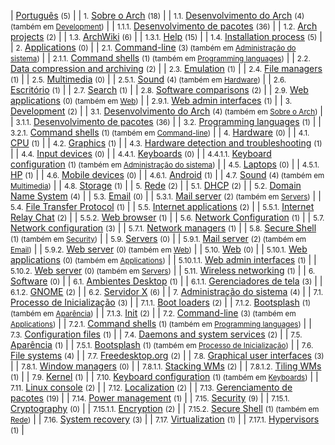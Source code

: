 | [Português](/index.php/Category:Portugu%C3%AAs "Category:Português") <small>(5)</small> |
| <small>1.</small> [Sobre o Arch](/index.php/Category:About_Arch_(Portugu%C3%AAs) "Category:About Arch (Português)") <small>(18)</small> |
| <small>1.1.</small> [Desenvolvimento do Arch](/index.php/Category:Arch_development_(Portugu%C3%AAs) "Category:Arch development (Português)") <small>(4) (também em [Development](/index.php/Category:Development_(Portugu%C3%AAs) "Category:Development (Português)"))</small> |
| <small>1.1.1.</small> [Desenvolvimento de pacotes](/index.php/Category:Package_development_(Portugu%C3%AAs) "Category:Package development (Português)") <small>(36)</small> |
| <small>1.2.</small> [Arch projects](/index.php/Category:Arch_projects_(Portugu%C3%AAs) "Category:Arch projects (Português)") <small>(2)</small> |
| <small>1.3.</small> [ArchWiki](/index.php/Category:ArchWiki_(Portugu%C3%AAs) "Category:ArchWiki (Português)") <small>(6)</small> |
| <small>1.3.1.</small> [Help](/index.php/Category:Help_(Portugu%C3%AAs) "Category:Help (Português)") <small>(15)</small> |
| <small>1.4.</small> [Installation process](/index.php/Category:Installation_process_(Portugu%C3%AAs) "Category:Installation process (Português)") <small>(5)</small> |
| <small>2.</small> [Applications](/index.php/Category:Applications_(Portugu%C3%AAs) "Category:Applications (Português)") <small>(0)</small> |
| <small>2.1.</small> [Command-line](/index.php/Category:Command-line_(Portugu%C3%AAs) "Category:Command-line (Português)") <small>(3) (também em [Administração do sistema](/index.php/Category:System_administration_(Portugu%C3%AAs) "Category:System administration (Português)"))</small> |
| <small>2.1.1.</small> [Command shells](/index.php/Category:Command_shells_(Portugu%C3%AAs) "Category:Command shells (Português)") <small>(1) (também em [Programming languages](/index.php/Category:Programming_languages_(Portugu%C3%AAs) "Category:Programming languages (Português)"))</small> |
| <small>2.2.</small> [Data compression and archiving](/index.php/Category:Data_compression_and_archiving_(Portugu%C3%AAs) "Category:Data compression and archiving (Português)") <small>(2)</small> |
| <small>2.3.</small> [Emulation](/index.php/Category:Emulation_(Portugu%C3%AAs) "Category:Emulation (Português)") <small>(1)</small> |
| <small>2.4.</small> [File managers](/index.php/Category:File_managers_(Portugu%C3%AAs) "Category:File managers (Português)") <small>(1)</small> |
| <small>2.5.</small> [Multimedia](/index.php/Category:Multimedia_(Portugu%C3%AAs) "Category:Multimedia (Português)") <small>(0)</small> |
| <small>2.5.1.</small> [Sound](/index.php/Category:Sound_(Portugu%C3%AAs) "Category:Sound (Português)") <small>(4) (também em [Hardware](/index.php/Category:Hardware_(Portugu%C3%AAs) "Category:Hardware (Português)"))</small> |
| <small>2.6.</small> [Escritório](/index.php/Category:Office_(Portugu%C3%AAs) "Category:Office (Português)") <small>(1)</small> |
| <small>2.7.</small> [Search](/index.php/Category:Search_(Portugu%C3%AAs) "Category:Search (Português)") <small>(1)</small> |
| <small>2.8.</small> [Software comparisons](/index.php/Category:Software_comparisons_(Portugu%C3%AAs) "Category:Software comparisons (Português)") <small>(2)</small> |
| <small>2.9.</small> [Web applications](/index.php/Category:Web_applications_(Portugu%C3%AAs) "Category:Web applications (Português)") <small>(0) (também em [Web](/index.php/Category:Web_(Portugu%C3%AAs) "Category:Web (Português)"))</small> |
| <small>2.9.1.</small> [Web admin interfaces](/index.php/Category:Web_admin_interfaces_(Portugu%C3%AAs) "Category:Web admin interfaces (Português)") <small>(1)</small> |
| <small>3.</small> [Development](/index.php/Category:Development_(Portugu%C3%AAs) "Category:Development (Português)") <small>(2)</small> |
| <small>3.1.</small> [Desenvolvimento do Arch](/index.php/Category:Arch_development_(Portugu%C3%AAs) "Category:Arch development (Português)") <small>(4) (também em [Sobre o Arch](/index.php/Category:About_Arch_(Portugu%C3%AAs) "Category:About Arch (Português)"))</small> |
| <small>3.1.1.</small> [Desenvolvimento de pacotes](/index.php/Category:Package_development_(Portugu%C3%AAs) "Category:Package development (Português)") <small>(36)</small> |
| <small>3.2.</small> [Programming languages](/index.php/Category:Programming_languages_(Portugu%C3%AAs) "Category:Programming languages (Português)") <small>(1)</small> |
| <small>3.2.1.</small> [Command shells](/index.php/Category:Command_shells_(Portugu%C3%AAs) "Category:Command shells (Português)") <small>(1) (também em [Command-line](/index.php/Category:Command-line_(Portugu%C3%AAs) "Category:Command-line (Português)"))</small> |
| <small>4.</small> [Hardware](/index.php/Category:Hardware_(Portugu%C3%AAs) "Category:Hardware (Português)") <small>(0)</small> |
| <small>4.1.</small> [CPU](/index.php/Category:CPU_(Portugu%C3%AAs) "Category:CPU (Português)") <small>(1)</small> |
| <small>4.2.</small> [Graphics](/index.php/Category:Graphics_(Portugu%C3%AAs) "Category:Graphics (Português)") <small>(1)</small> |
| <small>4.3.</small> [Hardware detection and troubleshooting](/index.php/Category:Hardware_detection_and_troubleshooting_(Portugu%C3%AAs) "Category:Hardware detection and troubleshooting (Português)") <small>(1)</small> |
| <small>4.4.</small> [Input devices](/index.php/Category:Input_devices_(Portugu%C3%AAs) "Category:Input devices (Português)") <small>(0)</small> |
| <small>4.4.1.</small> [Keyboards](/index.php/Category:Keyboards_(Portugu%C3%AAs) "Category:Keyboards (Português)") <small>(0)</small> |
| <small>4.4.1.1.</small> [Keyboard configuration](/index.php/Category:Keyboard_configuration_(Portugu%C3%AAs) "Category:Keyboard configuration (Português)") <small>(1) (também em [Administração do sistema](/index.php/Category:System_administration_(Portugu%C3%AAs) "Category:System administration (Português)"))</small> |
| <small>4.5.</small> [Laptops](/index.php/Category:Laptops_(Portugu%C3%AAs) "Category:Laptops (Português)") <small>(0)</small> |
| <small>4.5.1.</small> [HP](/index.php/Category:HP_(Portugu%C3%AAs) "Category:HP (Português)") <small>(1)</small> |
| <small>4.6.</small> [Mobile devices](/index.php/Category:Mobile_devices_(Portugu%C3%AAs) "Category:Mobile devices (Português)") <small>(0)</small> |
| <small>4.6.1.</small> [Android](/index.php/Category:Android_(Portugu%C3%AAs) "Category:Android (Português)") <small>(1)</small> |
| <small>4.7.</small> [Sound](/index.php/Category:Sound_(Portugu%C3%AAs) "Category:Sound (Português)") <small>(4) (também em [Multimedia](/index.php/Category:Multimedia_(Portugu%C3%AAs) "Category:Multimedia (Português)"))</small> |
| <small>4.8.</small> [Storage](/index.php/Category:Storage_(Portugu%C3%AAs) "Category:Storage (Português)") <small>(1)</small> |
| <small>5.</small> [Rede](/index.php/Category:Networking_(Portugu%C3%AAs) "Category:Networking (Português)") <small>(2)</small> |
| <small>5.1.</small> [DHCP](/index.php/Category:DHCP_(Portugu%C3%AAs) "Category:DHCP (Português)") <small>(2)</small> |
| <small>5.2.</small> [Domain Name System](/index.php/Category:Domain_Name_System_(Portugu%C3%AAs) "Category:Domain Name System (Português)") <small>(4)</small> |
| <small>5.3.</small> [Email](/index.php/Category:Email_(Portugu%C3%AAs) "Category:Email (Português)") <small>(0)</small> |
| <small>5.3.1.</small> [Mail server](/index.php/Category:Mail_server_(Portugu%C3%AAs) "Category:Mail server (Português)") <small>(2) (também em [Servers](/index.php/Category:Servers_(Portugu%C3%AAs) "Category:Servers (Português)"))</small> |
| <small>5.4.</small> [File Transfer Protocol](/index.php/Category:File_Transfer_Protocol_(Portugu%C3%AAs) "Category:File Transfer Protocol (Português)") <small>(1)</small> |
| <small>5.5.</small> [Internet applications](/index.php/Category:Internet_applications_(Portugu%C3%AAs) "Category:Internet applications (Português)") <small>(2)</small> |
| <small>5.5.1.</small> [Internet Relay Chat](/index.php/Category:Internet_Relay_Chat_(Portugu%C3%AAs) "Category:Internet Relay Chat (Português)") <small>(2)</small> |
| <small>5.5.2.</small> [Web browser](/index.php/Category:Web_browser_(Portugu%C3%AAs) "Category:Web browser (Português)") <small>(1)</small> |
| <small>5.6.</small> [Network Configuration](/index.php/Category:Network_Configuration_(Portugu%C3%AAs) "Category:Network Configuration (Português)") <small>(1)</small> |
| <small>5.7.</small> [Network configuration](/index.php/Category:Network_configuration_(Portugu%C3%AAs) "Category:Network configuration (Português)") <small>(3)</small> |
| <small>5.7.1.</small> [Network managers](/index.php/Category:Network_managers_(Portugu%C3%AAs) "Category:Network managers (Português)") <small>(1)</small> |
| <small>5.8.</small> [Secure Shell](/index.php/Category:Secure_Shell_(Portugu%C3%AAs) "Category:Secure Shell (Português)") <small>(1) (também em [Security](/index.php/Category:Security_(Portugu%C3%AAs) "Category:Security (Português)"))</small> |
| <small>5.9.</small> [Servers](/index.php/Category:Servers_(Portugu%C3%AAs) "Category:Servers (Português)") <small>(0)</small> |
| <small>5.9.1.</small> [Mail server](/index.php/Category:Mail_server_(Portugu%C3%AAs) "Category:Mail server (Português)") <small>(2) (também em [Email](/index.php/Category:Email_(Portugu%C3%AAs) "Category:Email (Português)"))</small> |
| <small>5.9.2.</small> [Web server](/index.php/Category:Web_server_(Portugu%C3%AAs) "Category:Web server (Português)") <small>(0) (também em [Web](/index.php/Category:Web_(Portugu%C3%AAs) "Category:Web (Português)"))</small> |
| <small>5.10.</small> [Web](/index.php/Category:Web_(Portugu%C3%AAs) "Category:Web (Português)") <small>(0)</small> |
| <small>5.10.1.</small> [Web applications](/index.php/Category:Web_applications_(Portugu%C3%AAs) "Category:Web applications (Português)") <small>(0) (também em [Applications](/index.php/Category:Applications_(Portugu%C3%AAs) "Category:Applications (Português)"))</small> |
| <small>5.10.1.1.</small> [Web admin interfaces](/index.php/Category:Web_admin_interfaces_(Portugu%C3%AAs) "Category:Web admin interfaces (Português)") <small>(1)</small> |
| <small>5.10.2.</small> [Web server](/index.php/Category:Web_server_(Portugu%C3%AAs) "Category:Web server (Português)") <small>(0) (também em [Servers](/index.php/Category:Servers_(Portugu%C3%AAs) "Category:Servers (Português)"))</small> |
| <small>5.11.</small> [Wireless networking](/index.php/Category:Wireless_networking_(Portugu%C3%AAs) "Category:Wireless networking (Português)") <small>(1)</small> |
| <small>6.</small> [Software](/index.php/Category:Software_(Portugu%C3%AAs) "Category:Software (Português)") <small>(0)</small> |
| <small>6.1.</small> [Ambientes Desktop](/index.php/Category:Desktop_environments_(Portugu%C3%AAs) "Category:Desktop environments (Português)") <small>(1)</small> |
| <small>6.1.1.</small> [Gerenciadores de tela](/index.php/Category:Display_managers_(Portugu%C3%AAs) "Category:Display managers (Português)") <small>(3)</small> |
| <small>6.1.2.</small> [GNOME](/index.php/Category:GNOME_(Portugu%C3%AAs) "Category:GNOME (Português)") <small>(2)</small> |
| <small>6.2.</small> [Servidor X](/index.php/Category:X_server_(Portugu%C3%AAs) "Category:X server (Português)") <small>(6)</small> |
| <small>7.</small> [Administração do sistema](/index.php/Category:System_administration_(Portugu%C3%AAs) "Category:System administration (Português)") <small>(4)</small> |
| <small>7.1.</small> [Processo de Inicialização](/index.php/Category:Boot_process_(Portugu%C3%AAs) "Category:Boot process (Português)") <small>(3)</small> |
| <small>7.1.1.</small> [Boot loaders](/index.php/Category:Boot_loaders_(Portugu%C3%AAs) "Category:Boot loaders (Português)") <small>(2)</small> |
| <small>7.1.2.</small> [Bootsplash](/index.php/Category:Bootsplash_(Portugu%C3%AAs) "Category:Bootsplash (Português)") <small>(1) (também em [Aparência](/index.php/Category:Eye_candy_(Portugu%C3%AAs) "Category:Eye candy (Português)"))</small> |
| <small>7.1.3.</small> [Init](/index.php/Category:Init_(Portugu%C3%AAs) "Category:Init (Português)") <small>(2)</small> |
| <small>7.2.</small> [Command-line](/index.php/Category:Command-line_(Portugu%C3%AAs) "Category:Command-line (Português)") <small>(3) (também em [Applications](/index.php/Category:Applications_(Portugu%C3%AAs) "Category:Applications (Português)"))</small> |
| <small>7.2.1.</small> [Command shells](/index.php/Category:Command_shells_(Portugu%C3%AAs) "Category:Command shells (Português)") <small>(1) (também em [Programming languages](/index.php/Category:Programming_languages_(Portugu%C3%AAs) "Category:Programming languages (Português)"))</small> |
| <small>7.3.</small> [Configuration files](/index.php/Category:Configuration_files_(Portugu%C3%AAs) "Category:Configuration files (Português)") <small>(1)</small> |
| <small>7.4.</small> [Daemons and system services](/index.php/Category:Daemons_and_system_services_(Portugu%C3%AAs) "Category:Daemons and system services (Português)") <small>(2)</small> |
| <small>7.5.</small> [Aparência](/index.php/Category:Eye_candy_(Portugu%C3%AAs) "Category:Eye candy (Português)") <small>(1)</small> |
| <small>7.5.1.</small> [Bootsplash](/index.php/Category:Bootsplash_(Portugu%C3%AAs) "Category:Bootsplash (Português)") <small>(1) (também em [Processo de Inicialização](/index.php/Category:Boot_process_(Portugu%C3%AAs) "Category:Boot process (Português)"))</small> |
| <small>7.6.</small> [File systems](/index.php/Category:File_systems_(Portugu%C3%AAs) "Category:File systems (Português)") <small>(4)</small> |
| <small>7.7.</small> [Freedesktop.org](/index.php/Category:Freedesktop.org_(Portugu%C3%AAs) "Category:Freedesktop.org (Português)") <small>(2)</small> |
| <small>7.8.</small> [Graphical user interfaces](/index.php/Category:Graphical_user_interfaces_(Portugu%C3%AAs) "Category:Graphical user interfaces (Português)") <small>(3)</small> |
| <small>7.8.1.</small> [Window managers](/index.php/Category:Window_managers_(Portugu%C3%AAs) "Category:Window managers (Português)") <small>(0)</small> |
| <small>7.8.1.1.</small> [Stacking WMs](/index.php/Category:Stacking_WMs_(Portugu%C3%AAs) "Category:Stacking WMs (Português)") <small>(2)</small> |
| <small>7.8.1.2.</small> [Tiling WMs](/index.php/Category:Tiling_WMs_(Portugu%C3%AAs) "Category:Tiling WMs (Português)") <small>(1)</small> |
| <small>7.9.</small> [Kernel](/index.php/Category:Kernel_(Portugu%C3%AAs) "Category:Kernel (Português)") <small>(1)</small> |
| <small>7.10.</small> [Keyboard configuration](/index.php/Category:Keyboard_configuration_(Portugu%C3%AAs) "Category:Keyboard configuration (Português)") <small>(1) (também em [Keyboards](/index.php/Category:Keyboards_(Portugu%C3%AAs) "Category:Keyboards (Português)"))</small> |
| <small>7.11.</small> [Linux console](/index.php/Category:Linux_console_(Portugu%C3%AAs) "Category:Linux console (Português)") <small>(2)</small> |
| <small>7.12.</small> [Localization](/index.php/Category:Localization_(Portugu%C3%AAs) "Category:Localization (Português)") <small>(2)</small> |
| <small>7.13.</small> [Gerenciamento de pacotes](/index.php/Category:Package_management_(Portugu%C3%AAs) "Category:Package management (Português)") <small>(19)</small> |
| <small>7.14.</small> [Power management](/index.php/Category:Power_management_(Portugu%C3%AAs) "Category:Power management (Português)") <small>(1)</small> |
| <small>7.15.</small> [Security](/index.php/Category:Security_(Portugu%C3%AAs) "Category:Security (Português)") <small>(9)</small> |
| <small>7.15.1.</small> [Cryptography](/index.php/Category:Cryptography_(Portugu%C3%AAs) "Category:Cryptography (Português)") <small>(0)</small> |
| <small>7.15.1.1.</small> [Encryption](/index.php/Category:Encryption_(Portugu%C3%AAs) "Category:Encryption (Português)") <small>(2)</small> |
| <small>7.15.2.</small> [Secure Shell](/index.php/Category:Secure_Shell_(Portugu%C3%AAs) "Category:Secure Shell (Português)") <small>(1) (também em [Rede](/index.php/Category:Networking_(Portugu%C3%AAs) "Category:Networking (Português)"))</small> |
| <small>7.16.</small> [System recovery](/index.php/Category:System_recovery_(Portugu%C3%AAs) "Category:System recovery (Português)") <small>(3)</small> |
| <small>7.17.</small> [Virtualization](/index.php/Category:Virtualization_(Portugu%C3%AAs) "Category:Virtualization (Português)") <small>(1)</small> |
| <small>7.17.1.</small> [Hypervisors](/index.php/Category:Hypervisors_(Portugu%C3%AAs) "Category:Hypervisors (Português)") <small>(1)</small> |